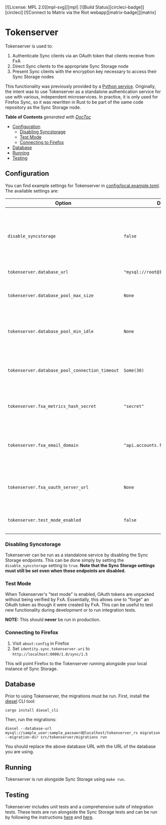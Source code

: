 [![License: MPL 2.0][mpl-svg]][mpl] [![Build Status][circleci-badge]][circleci] [![Connect to Matrix via the Riot webapp][matrix-badge]][matrix]

# Tokenserver

Tokenserver is used to:
1. Authenticate Sync clients via an OAuth token that clients receive from FxA
1. Direct Sync clients to the appropriate Sync Storage node
1. Present Sync clients with the encryption key necessary to access their Sync Storage nodes

This functionality was previously provided by a [Python service](https://github.com/mozilla-services/tokenserver/). Originally, the intent was to use Tokenserver as a standalone authentication service for use with various, independent microservices. In practice, it is only used for Firefox Sync, so it was rewritten in Rust to be part of the same code repository as the Sync Storage node.


<!-- START doctoc generated TOC please keep comment here to allow auto update -->
<!-- DON'T EDIT THIS SECTION, INSTEAD RE-RUN doctoc TO UPDATE -->
**Table of Contents**  *generated with [DocToc](https://github.com/thlorenz/doctoc)*

- [Configuration](#configuration)
  - [Disabling Syncstorage](#disabling-syncstorage)
  - [Test Mode](#test-mode)
  - [Connecting to Firefox](#connecting-to-firefox)
- [Database](#database)
- [Running](#running)
- [Testing](#testing)

<!-- END doctoc generated TOC please keep comment here to allow auto update -->

## Configuration

You can find example settings for Tokenserver in [config/local.example.toml](../../config/local.example.toml). The available settings are:

| Option | Default value | Description |
| --- | --- | --- |
| `disable_syncstorage` | `false` | whether to disable the Sync Storage endpoints (see [Disabling Syncstorage](#disabling-syncstorage) for more information) |
| `tokenserver.database_url` | `"mysql://root@127.0.0.1/tokenserver_rs"` | database DSN |
| `tokenserver.database_pool_max_size` | `None` | the maximum number of connections in the database pool |
| `tokenserver.database_pool_min_idle` | `None` | the minimum number of idle database connections to maintain at all times |
| `tokenserver.database_pool_connection_timeout` | `Some(30)` | the timeout (in seconds) when waiting for an available connection |
| `tokenserver.fxa_metrics_hash_secret` | `"secret"` | the secret used to hash users' FxA UIDs and device IDs |
| `tokenserver.fxa_email_domain` | `"api.accounts.firefox.com"` | the email domain used to contruct the FxA email address from the user's FxA UID |
| `tokenserver.fxa_oauth_server_url` | `None` | the URL of the FxA OAuth server to be used to verify user's OAuth tokens |
| `tokenserver.test_mode_enabled` | `false` | whether to enable Tokenserver's [test mode](#test-mode) |

### Disabling Syncstorage

Tokenserver can be run as a standalone service by disabling the Sync Storage endpoints. This can be done simply by setting the `disable_syncstorage` setting to `true`. **Note that the Sync Storage settings must still be set even when those endpoints are disabled.**

### Test Mode

When Tokenserver's "test mode" is enabled, OAuth tokens are unpacked without being verified by FxA. Essentially, this allows one to "forge" an OAuth token as though it were created by FxA. This can be useful to test new functionality during development or to run integration tests.

**NOTE:** This should **never** be run in production.

### Connecting to Firefox

1. Visit `about:config` in Firefox
1. Set `identity.sync.tokenserver.uri` to `http://localhost:8000/1.0/sync/1.5`

This will point Firefox to the Tokenserver running alongside your local instance of Sync Storage.

## Database

Prior to using Tokenserver, the migrations must be run. First, install the [diesel](https://diesel.rs/guides/getting-started) CLI tool:
```
cargo install diesel_cli
```
Then, run the migrations:
```
diesel --database-url mysql://sample_user:sample_password@localhost/tokenserver_rs migration --migration-dir src/tokenserver/migrations run
```
You should replace the above database URL with the URL of the database you are using.

## Running

Tokenserver is run alongside Sync Storage using `make run`.

## Testing
Tokenserver includes unit tests and a comprehensive suite of integration tests. These tests are run alongside the Sync Storage tests and can be run by following the instructions [here](../../README.md#unit-tests) and [here](../../README.md#end-to-end-tests).
